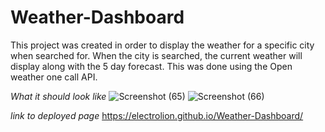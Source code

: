 # Weather-Dashboard

This project was created in order to display the weather for a specific city when searched for. When the city is searched, the current weather will display along with the 5 day forecast. This was done using the Open weather one call API. 

*What it should look like*
![Screenshot (65)](https://user-images.githubusercontent.com/84581536/127790383-bc1a086d-e231-4779-8220-c89e853b72d1.png)
![Screenshot (66)](https://user-images.githubusercontent.com/84581536/127790386-094faef1-e07b-4181-87ca-ca875cc1286e.png)

*link to deployed page*
https://electrolion.github.io/Weather-Dashboard/
